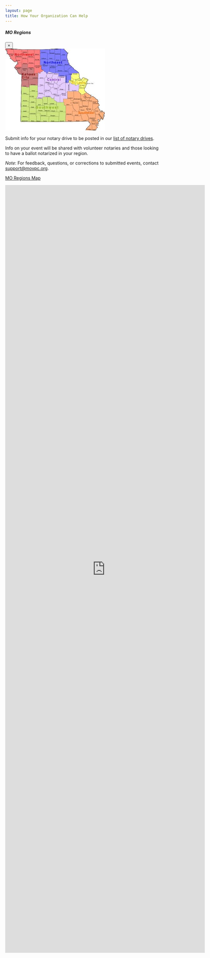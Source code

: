 ```yaml
---
layout: page
title: How Your Organization Can Help
---
```


<!-- Modal -->
<div class="modal fade" id="regionsModal" tabindex="-1" aria-labelledby="regionsModal" aria-hidden="true">
  <div class="modal-dialog">
    <div class="modal-content">
      <div class="modal-header">
        <h5 class="modal-title" id="exampleModalLabel">MO Regions</h5>
        <button type="button" class="close" data-dismiss="modal" aria-label="Close">
          <span aria-hidden="true">&times;</span>
        </button>
      </div>
      <div class="modal-body">
        <img src="/assets/img/mo-regions.jpg" alt="Map of MO regions">
      </div>
    </div>
  </div>
</div>

Submit info for your notary drive to be posted in our <a href="/find-a-notary/#upcoming-notary-drives">list of notary drives</a>. 

Info on your event will be shared with volunteer notaries and those looking to have a ballot notarized in your region.

*Note*: For feedback, questions, or corrections to submitted events, contact <a href="mailto:support@movpc.org">support@movpc.org</a>.

<p><a href="#" data-toggle="modal" data-target="#regionsModal">MO Regions Map</a></p>

<iframe src="https://docs.google.com/forms/d/e/1FAIpQLSewT5TxyryGl-z3pdi_EVxikoT8YWIFvzXbc9XwVXORIPn8wA/viewform?embedded=true" width="640" height="2457" frameborder="0" marginheight="0" marginwidth="0">Loading…</iframe>